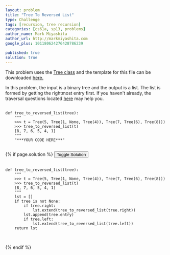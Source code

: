 ```yaml
---
layout: problem
title: "Tree To Reversed List"
type: Challenge
tags: [recursion, tree recursion]
categories: [cs61a, sp13, problems]
author_name: Mark Miyashita
author_url: http://markmiyashita.com
google_plus: 101180624276428786239

published: true
solution: true
---
```

<p>
  This problem uses the <a href="http://markmiyashita.com/cs61a/code/tree_recursion/tree.py">Tree class</a> and the template for this file can be downloaded <a href="http://markmiyashita.com/cs61a/code/tree_recursion/tree_to_reversed_list.py">here.</a>
</p>

<p>
  In this problem, the input is a binary tree and the output is a list. The list is formed by getting the rightmost entry first. If you haven't already, the traversal questions located <a href="http://markmiyashita.com/cs61a/sp13/problems/trees_trees_everywhere/">here</a> may help you.
</p>

<pre>
  <code class="prettyprint">
def tree_to_reversed_list(tree):
    """
    >>> t = Tree(5, Tree(1, None, Tree(4)), Tree(7, Tree(6), Tree(8)))
    >>> tree_to_reversed_list(t)
    [8, 7, 6, 5, 4, 1]
    """
    "***YOUR CODE HERE***"
  </code>
</pre>

{% if page.solution %}
<button onclick="toggleSolution()">Toggle Solution</button>

<div class="solution">
  <pre>
    <code class="prettyprint">
def tree_to_reversed_list(tree):
    """
    >>> t = Tree(5, Tree(1, None, Tree(4)), Tree(7, Tree(6), Tree(8)))
    >>> tree_to_reversed_list(t)
    [8, 7, 6, 5, 4, 1]
    """
    lst = []
    if tree is not None:
        if tree.right:
            lst.extend(tree_to_reversed_list(tree.right))
        lst.append(tree.entry)
        if tree.left:
            lst.extend(tree_to_reversed_list(tree.left))
    return lst
    </code>
  </pre>
  
  <p>
    
  </p>
</div>
{% endif %}

